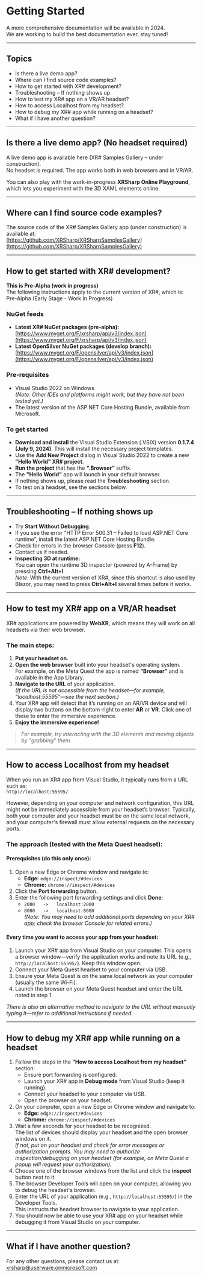# Getting Started

A more comprehensive documentation will be available in 2024.  
We are working to build the best documentation ever, stay tuned!

---

## Topics

- Is there a live demo app?
- Where can I find source code examples?
- How to get started with XR# development?
- Troubleshooting – If nothing shows up
- How to test my XR# app on a VR/AR headset?
- How to access Localhost from my headset?
- How to debug my XR# app while running on a headset?
- What if I have another question?

---

## Is there a live demo app? (No headset required)

A live demo app is available here (XR# Samples Gallery – under construction).  
No headset is required. The app works both in web browsers and in VR/AR.

You can also play with the work-in-progress **XRSharp Online Playground**, which lets you experiment with the 3D XAML elements online.

---

## Where can I find source code examples?

The source code of the XR# Samples Gallery app (under construction) is available at:  
[https://github.com/XRSharp/XRSharpSamplesGallery](https://github.com/XRSharp/XRSharpSamplesGallery)

---

## How to get started with XR# development?

**This is Pre-Alpha (work in progress)**  
The following instructions apply to the current version of XR#, which is: Pre-Alpha (Early Stage - Work In Progress)

### NuGet feeds

- **Latest XR# NuGet packages (pre-alpha):**  
  [https://www.myget.org/F/xrsharp/api/v3/index.json](https://www.myget.org/F/xrsharp/api/v3/index.json)
- **Latest OpenSilver NuGet packages (develop branch):**  
  [https://www.myget.org/F/opensilver/api/v3/index.json](https://www.myget.org/F/opensilver/api/v3/index.json)

### Pre-requisites

- Visual Studio 2022 on Windows  
  *(Note: Other IDEs and platforms might work, but they have not been tested yet.)*
- The latest version of the ASP.NET Core Hosting Bundle, available from Microsoft.

### To get started

- **Download and install** the Visual Studio Extension (.VSIX) version **0.1.7.4 (July 9, 2024)**. This will install the necessary project templates.
- Use the **Add New Project** dialog in Visual Studio 2022 to create a new **"Hello World" XR# project**.
- **Run the project** that has the **“.Browser”** suffix.
- The **"Hello World"** app will launch in your default browser.
- If nothing shows up, please read the **Troubleshooting** section.
- To test on a headset, see the sections below.

---

## Troubleshooting – If nothing shows up

- Try **Start Without Debugging**.
- If you see the error “HTTP Error 500.31 – Failed to load ASP.NET Core runtime”, install the latest ASP.NET Core Hosting Bundle.
- Check for errors in the browser Console (press **F12**).
- Contact us if needed.
- **Inspecting 3D at runtime:**  
  You can open the runtime 3D inspector (powered by A-Frame) by pressing **Ctrl+Alt+I**.  
  *Note:* With the current version of XR#, since this shortcut is also used by Blazor, you may need to press **Ctrl+Alt+I** several times before it works.

---

## How to test my XR# app on a VR/AR headset

XR# applications are powered by **WebXR**, which means they will work on all headsets via their web browser.

### The main steps:

1. **Put your headset on.**
2. **Open the web browser** built into your headset's operating system.  
   For example, on the Meta Quest the app is named **"Browser"** and is available in the App Library.
3. **Navigate to the URL** of your application.  
   *(If the URL is not accessible from the headset—for example, “localhost:55595”—see the next section.)*
4. Your XR# app will detect that it’s running on an AR/VR device and will display two buttons on the bottom-right to enter **AR** or **VR**. Click one of these to enter the immersive experience.
5. **Enjoy the immersive experience!**

> *For example, try interacting with the 3D elements and moving objects by "grabbing" them.*

---

## How to access Localhost from my headset

When you run an XR# app from Visual Studio, it typically runs from a URL such as:  
`http://localhost:55595/`

However, depending on your computer and network configuration, this URL might not be immediately accessible from your headset’s browser. Typically, both your computer and your headset must be on the same local network, and your computer's firewall must allow external requests on the necessary ports.

### The approach (tested with the Meta Quest headset):

#### Prerequisites (do this only once):

1. Open a new Edge or Chrome window and navigate to:
   - **Edge:** `edge://inspect/#devices`
   - **Chrome:** `chrome://inspect/#devices`
2. Click the **Port forwarding** button.
3. Enter the following port forwarding settings and click **Done**:
   - `2000   ->   localhost:2000`
   - `8080   ->   localhost:8080`  
     *(Note: You may need to add additional ports depending on your XR# app; check the browser Console for related errors.)*

#### Every time you want to access your app from your headset:

1. Launch your XR# app from Visual Studio on your computer. This opens a browser window—verify the application works and note its URL (e.g., `http://localhost:55595/`). Keep this window open.
2. Connect your Meta Quest headset to your computer via USB.
3. Ensure your Meta Quest is on the same local network as your computer (usually the same Wi-Fi).
4. Launch the browser on your Meta Quest headset and enter the URL noted in step 1.

*There is also an alternative method to navigate to the URL without manually typing it—refer to additional instructions if needed.*

---

## How to debug my XR# app while running on a headset

1. Follow the steps in the **"How to access Localhost from my headset"** section:
   - Ensure port forwarding is configured.
   - Launch your XR# app in **Debug mode** from Visual Studio (keep it running).
   - Connect your headset to your computer via USB.
   - Open the browser on your headset.
2. On your computer, open a new Edge or Chrome window and navigate to:
   - **Edge:** `edge://inspect/#devices`
   - **Chrome:** `chrome://inspect/#devices`
3. Wait a few seconds for your headset to be recognized.  
   The list of devices should display your headset and the open browser windows on it.  
   *If not, put on your headset and check for error messages or authorization prompts. You may need to authorize inspection/debugging on your headset (for example, on Meta Quest a popup will request your authorization).*
4. Choose one of the browser windows from the list and click the **inspect** button next to it.
5. The browser Developer Tools will open on your computer, allowing you to debug the headset's browser.
6. Enter the URL of your application (e.g., `http://localhost:55595/`) in the Developer Tools.  
   This instructs the headset browser to navigate to your application.
7. You should now be able to use your XR# app on your headset while debugging it from Visual Studio on your computer.

---

## What if I have another question?

For any other questions, please contact us at:  
[xrsharp@userware.onmicrosoft.com](mailto:xrsharp@userware.onmicrosoft.com)
```